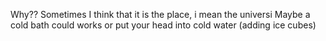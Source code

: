 Why??
Sometimes
I think that it is the place, i mean the universi
Maybe a cold bath could works or put your head into cold water (adding ice cubes)
